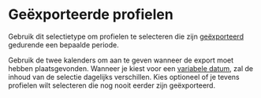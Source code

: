 # Geëxporteerde profielen

Gebruik dit selectietype om profielen te selecteren die zijn
[geëxporteerd](#) gedurende een bepaalde periode.

Gebruik de twee kalenders om aan te geven wanneer de export moet hebben
plaatsgevonden. Wanneer je kiest voor een [variabele datum](#), zal de
inhoud van de selectie dagelijks verschillen. Kies optioneel of je
tevens profielen wilt selecteren die nog nooit eerder zijn geëxporteerd.
